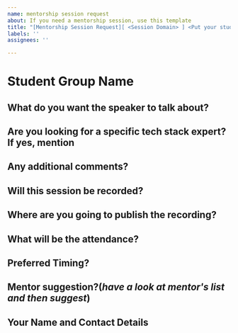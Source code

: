 ```yaml
---
name: mentorship session request
about: If you need a mentorship session, use this template
title: "[Mentorship Session Request][ <Session Domain> ] <Put your student group/college name here>"
labels: ''
assignees: ''

---
```


# Student Group Name

## What do you want the speaker to talk about?

## Are you looking for a specific tech stack expert? If yes, mention

## Any additional comments?

## Will this session be recorded?

## Where are you going to publish the recording?

## What will be the attendance?

## Preferred Timing?

## Mentor suggestion?(_have a look at mentor's list and then suggest_)

## Your Name and Contact Details
